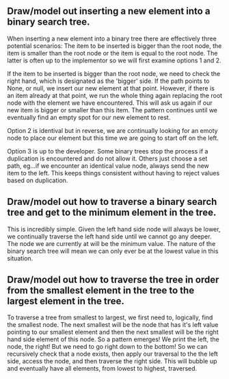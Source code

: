 ## Draw/model out inserting a new element into a binary search tree.

When inserting a new element into a binary tree there are effectively three potential scenarios:
The item to be inserted is bigger than the root node, the item is smaller than the root node or the item 
is equal to the root node. The latter is often up to the implementor so we will first examine options 1 and 2.

If the item to be inserted is bigger than the root node, we need to check the right hand, which is designated as the
'bigger' side. If the path points to None, or null, we insert our new element at that point. 
However, if there is an item already at that point, we run the whole thing again replacing the root node with the 
element we have encountered. This will ask us again if our new item is bigger or smaller than this item.
The pattern continues until we eventually find an empty spot for our new element to rest.

Option 2 is identival but in reverse, we are continually looking for an emoty node to place our element but
this time we are going to start off on the left.

Option 3 is up to the developer. Some binary trees stop the process if a duplication is encountered and do not 
allow it. Others just choose a set path, eg...if we encounter an identical value node, always send the new item
to the left. This keeps things consistent without having to reject values based on duplication. 

## Draw/model out how to traverse a binary search tree and get to the minimum element in the tree.

This is incredibly simple. Given the left hand side node will always be lower, we continually traverse 
the left hand side until we cannot go any deeper. The node we are currently at will be the minimum value. 
The nature of the binary search tree will mean we can only ever be at the lowest value in this situation. 

## Draw/model out how to traverse the tree in order from the smallest element in the tree to the largest element in the tree.

To traverse a tree from smallest to largest, we first need to, logically, find the smallest node. The next smallest will
be the node that has it's left value pointing to our smallest element and then the next smallest will be the right hand side
element of this node. 
So a pattern emerges! 
We print the left, the node, the right!
But we need to go right down to the bottom!
So we can recursively check that a node exists, then apply our traversal to the the left side, access the node, and then
traverse the right side. This will bubble up and eventually have all elements, from lowest to highest, traversed. 